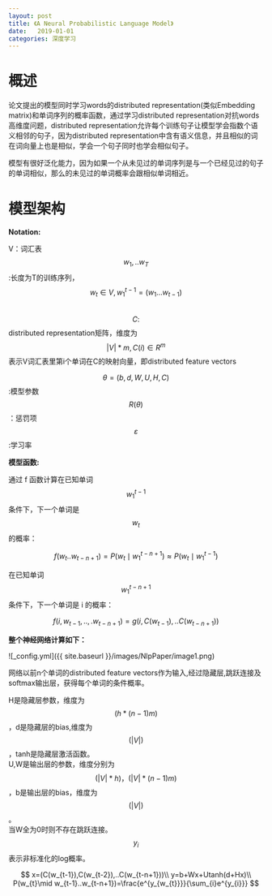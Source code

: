 ```yaml
---
layout: post
title: 《A Neural Probabilistic Language Model》
date:   2019-01-01
categories: 深度学习
---  
```


# 概述    

论文提出的模型同时学习words的distributed representation(类似Embedding matrix)和单词序列的概率函数，通过学习distributed representation对抗words高维度问题，distributed representation允许每个训练句子让模型学会指数个语义相邻的句子，因为distributed representation中含有语义信息，并且相似的词在词向量上也是相似，学会一个句子同时也学会相似句子。  

模型有很好泛化能力，因为如果一个从未见过的单词序列是与一个已经见过的句子的单词相似，那么的未见过的单词概率会跟相似单词相近。  


# 模型架构  

**Notation:**  

V：词汇表  
$$w_{1},..w_{T}$$:长度为T的训练序列，$$w_{t}\in V,w_{1}^{t-1}=(w_{1}...w_{t-1})$$  
$$C:$$distributed representation矩阵，维度为$$|V|*m,C(i)\in R^m$$表示V词汇表里第i个单词在C的映射向量，即distributed feature vectors 


$$\theta=(b,d,W,U,H,C)$$:模型参数    
$$R(\theta)$$：惩罚项   
$$\varepsilon$$:学习率  


**模型函数:**  

通过 f 函数计算在已知单词$$w_{1}^{t-1}$$条件下，下一个单词是$$w_{t}$$的概率：

$$f(w_{t}..w_{t-n+1})=P(w_{t}\mid w_{1}^{t-n+1})\approx P(w_{t}\mid w_{1}^{t-1})$$  

在已知单词$$ w_{1}^{t-n+1}$$条件下，下一个单词是 i 的概率：

$$f(i,w_{t-1},..,.w_{t-n+1})=g(i,C(w_{t-1}),..C(w_{t-n+1}))$$ 


**整个神经网络计算如下：** 


![_config.yml]({{ site.baseurl }}/images/NlpPaper/image1.png)

网络以前n个单词的distributed feature vectors作为输入,经过隐藏层,跳跃连接及softmax输出层，获得每个单词的条件概率。

H是隐藏层参数，维度为$$(h*(n-1)m)$$，d是隐藏层的bias,维度为$$(|V|)$$，tanh是隐藏层激活函数。   
U,W是输出层的参数，维度分别为$$(|V|*h)，(|V|*(n-1)m)$$，b是输出层的bias，维度为$$(|V|)$$。   
当W全为0时则不存在跳跃连接。  
$$y_{i}$$表示非标准化的log概率。   

$$
x=(C(w_{t-1}),C(w_{t-2}),..C(w_{t-n+1}))\\
y=b+Wx+Utanh(d+Hx)\\
P(w_{t}\mid w_{t-1}..w_{t-n+1})=\frac{e^{y_{w_{t}}}}{\sum_{i}e^{y_{i}}}
$$








